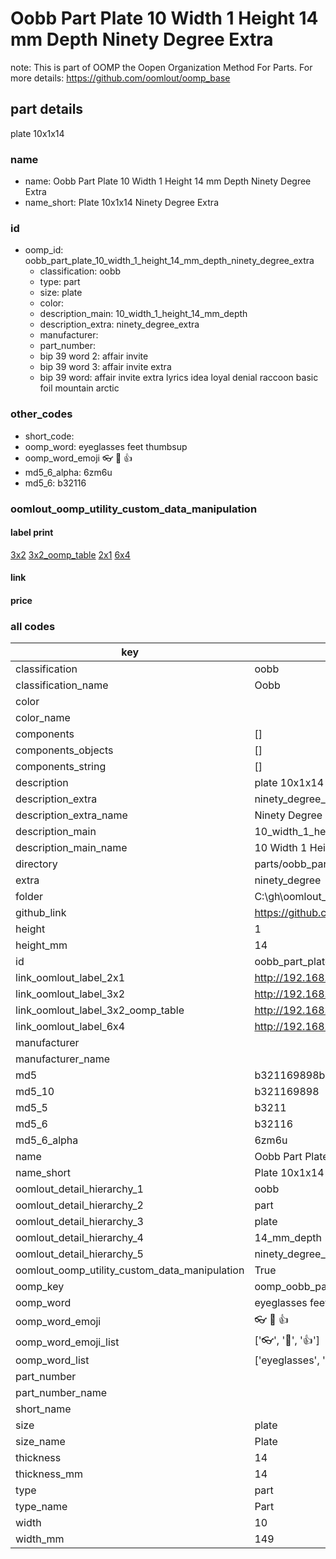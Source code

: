 # Oobb Part Plate 10 Width 1 Height 14 mm Depth Ninety Degree Extra  

note: This is part of OOMP the Oopen Organization Method For Parts. For more details: https://github.com/oomlout/oomp_base

##  part details
  



plate 10x1x14



### name
* name: Oobb Part Plate 10 Width 1 Height 14 mm Depth Ninety Degree Extra
* name_short: Plate 10x1x14 Ninety Degree Extra
### id
* oomp_id: oobb_part_plate_10_width_1_height_14_mm_depth_ninety_degree_extra
  * classification: oobb
  * type: part
  * size: plate
  * color: 
  * description_main: 10_width_1_height_14_mm_depth
  * description_extra: ninety_degree_extra
  * manufacturer: 
  * part_number: 
  * bip 39 word 2: affair invite
  * bip 39 word 3: affair invite extra
  * bip 39 word: affair invite extra lyrics idea loyal denial raccoon basic foil mountain arctic

### other_codes
* short_code: 
* oomp_word: eyeglasses feet thumbsup
* oomp_word_emoji :eyeglasses: :feet: :thumbsup:
* md5_6_alpha: 6zm6u
* md5_6: b32116






### oomlout_oomp_utility_custom_data_manipulation
#### label print
[3x2](http://192.168.1.245:1112/?label=oomp%206zm6u)
[3x2_oomp_table](http://192.168.1.108:1112/?label=oomp%206zm6u)
[2x1](http://192.168.1.242:1112/?label=oomp%206zm6u)
[6x4](http://192.168.1.55:1112/?label=oomp%206zm6u)    

#### link

                              

#### price







### all codes 
| key | value |  
| --- | --- |  
| classification | oobb |  
| classification_name | Oobb |  
| color |  |  
| color_name |  |  
| components | [] |  
| components_objects | [] |  
| components_string | [] |  
| description | plate 10x1x14 |  
| description_extra | ninety_degree_extra |  
| description_extra_name | Ninety Degree Extra |  
| description_main | 10_width_1_height_14_mm_depth |  
| description_main_name | 10 Width 1 Height 14 mm Depth |  
| directory | parts/oobb_part_plate_10_width_1_height_14_mm_depth_ninety_degree_extra |  
| extra | ninety_degree |  
| folder | C:\gh\oomlout_oobb_version_4_generated_parts\things\oobb_part_plate_10_width_1_height_14_mm_depth_ninety_degree_extra |  
| github_link | https://github.com/oomlout/oomlout_oomp_part_src/tree/main/parts/oobb_part_plate_10_width_1_height_14_mm_depth_ninety_degree_extra |  
| height | 1 |  
| height_mm | 14 |  
| id | oobb_part_plate_10_width_1_height_14_mm_depth_ninety_degree_extra |  
| link_oomlout_label_2x1 | http://192.168.1.242:1112/?label=oomp%206zm6u |  
| link_oomlout_label_3x2 | http://192.168.1.245:1112/?label=oomp%206zm6u |  
| link_oomlout_label_3x2_oomp_table | http://192.168.1.108:1112/?label=oomp%206zm6u |  
| link_oomlout_label_6x4 | http://192.168.1.55:1112/?label=oomp%206zm6u |  
| manufacturer |  |  
| manufacturer_name |  |  
| md5 | b321169898b0474e12383856a21d8022 |  
| md5_10 | b321169898 |  
| md5_5 | b3211 |  
| md5_6 | b32116 |  
| md5_6_alpha | 6zm6u |  
| name | Oobb Part Plate 10 Width 1 Height 14 mm Depth Ninety Degree Extra |  
| name_short | Plate 10x1x14 Ninety Degree Extra |  
| oomlout_detail_hierarchy_1 | oobb |  
| oomlout_detail_hierarchy_2 | part |  
| oomlout_detail_hierarchy_3 | plate |  
| oomlout_detail_hierarchy_4 | 14_mm_depth |  
| oomlout_detail_hierarchy_5 | ninety_degree_extra |  
| oomlout_oomp_utility_custom_data_manipulation | True |  
| oomp_key | oomp_oobb_part_plate_10_width_1_height_14_mm_depth_ninety_degree_extra |  
| oomp_word | eyeglasses feet thumbsup |  
| oomp_word_emoji | :eyeglasses: :feet: :thumbsup: |  
| oomp_word_emoji_list | [':eyeglasses:', ':feet:', ':thumbsup:'] |  
| oomp_word_list | ['eyeglasses', 'feet', 'thumbsup'] |  
| part_number |  |  
| part_number_name |  |  
| short_name |  |  
| size | plate |  
| size_name | Plate |  
| thickness | 14 |  
| thickness_mm | 14 |  
| type | part |  
| type_name | Part |  
| width | 10 |  
| width_mm | 149 |  
